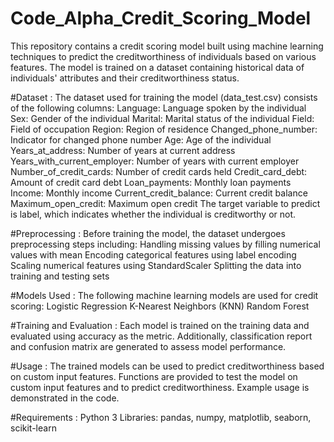 # Code_Alpha_Credit_Scoring_Model
This repository contains a credit scoring model built using machine learning techniques to predict the creditworthiness of individuals based on various features. The model is trained on a dataset containing historical data of individuals' attributes and their creditworthiness status.

#Dataset : 
The dataset used for training the model (data_test.csv) consists of the following columns:
Language: Language spoken by the individual
Sex: Gender of the individual
Marital: Marital status of the individual
Field: Field of occupation
Region: Region of residence
Changed_phone_number: Indicator for changed phone number
Age: Age of the individual
Years_at_address: Number of years at current address
Years_with_current_employer: Number of years with current employer
Number_of_credit_cards: Number of credit cards held
Credit_card_debt: Amount of credit card debt
Loan_payments: Monthly loan payments
Income: Monthly income
Current_credit_balance: Current credit balance
Maximum_open_credit: Maximum open credit
The target variable to predict is label, which indicates whether the individual is creditworthy or not.

#Preprocessing : 
Before training the model, the dataset undergoes preprocessing steps including:
Handling missing values by filling numerical values with mean
Encoding categorical features using label encoding
Scaling numerical features using StandardScaler
Splitting the data into training and testing sets

#Models Used : 
The following machine learning models are used for credit scoring:
Logistic Regression
K-Nearest Neighbors (KNN)
Random Forest

#Training and Evaluation :
Each model is trained on the training data and evaluated using accuracy as the metric. Additionally, classification report and confusion matrix are generated to assess model performance.

#Usage : 
The trained models can be used to predict creditworthiness based on custom input features. Functions are provided to test the model on custom input features and to predict creditworthiness. Example usage is demonstrated in the code.

#Requirements : 
Python 3
Libraries: pandas, numpy, matplotlib, seaborn, scikit-learn




